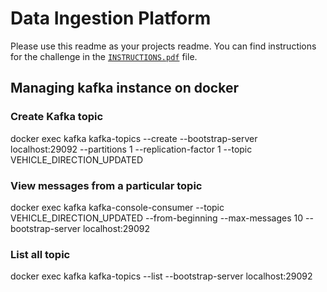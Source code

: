 # Data Ingestion Platform

Please use this readme as your projects readme. You can find instructions for
the challenge in the [`INSTRUCTIONS.pdf`](INSTRUCTIONS.pdf) file.

## Managing kafka instance on docker
### Create Kafka topic
docker exec kafka kafka-topics --create --bootstrap-server localhost:29092 --partitions 1 --replication-factor 1 --topic VEHICLE_DIRECTION_UPDATED
### View messages from a particular topic
docker exec kafka kafka-console-consumer --topic VEHICLE_DIRECTION_UPDATED --from-beginning --max-messages 10 --bootstrap-server localhost:29092
### List all topic
docker exec kafka kafka-topics --list --bootstrap-server localhost:29092
